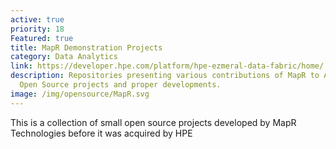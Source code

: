 ```yaml
---
active: true
priority: 18
Featured: true
title: MapR Demonstration Projects
category: Data Analytics
link: https://developer.hpe.com/platform/hpe-ezmeral-data-fabric/home/
description: Repositories presenting various contributions of MapR to Apache
  Open Source projects and proper developments.
image: /img/opensource/MapR.svg
---
```

This is a collection of small open source projects developed by MapR Technologies before it was acquired by HPE